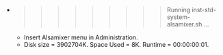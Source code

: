 * >>>>>>>>> Running inst-std-system-alsamixer.sh ...
  * Insert Alsamixer menu in Administration.
  * Disk size = 3902704K. Space Used = 8K. Runtime = 00:00:00:01.
